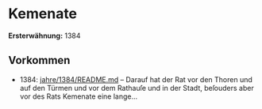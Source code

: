 # Kemenate

**Ersterwähnung:** 1384

## Vorkommen
- 1384: [jahre/1384/README.md](../jahre/1384/README.md) – Darauf hat der Rat vor den Thoren und auf den Türmen
und vor dem Rathauſe und in der Stadt, beſouders aber
vor des Rats Kemenate eine lange...
